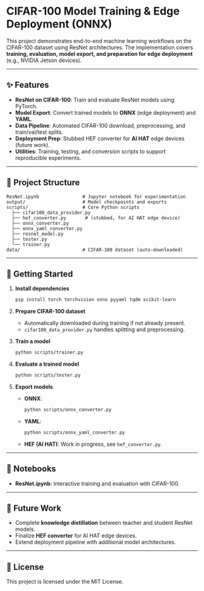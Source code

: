 # CIFAR-100 Model Training & Edge Deployment (ONNX)

This project demonstrates end-to-end machine learning workflows on the CIFAR-100 dataset using ResNet architectures. The implementation covers **training, evaluation, model export, and preparation for edge deployment** (e.g., NVIDIA Jetson devices).  

---

## ✨ Features
- **ResNet on CIFAR-100**: Train and evaluate ResNet models using PyTorch.  
- **Model Export**: Convert trained models to **ONNX** (edge deployment) and **YAML**.  
- **Data Pipeline**: Automated CIFAR-100 download, preprocessing, and train/val/test splits.  
- **Deployment Prep**: Stubbed HEF converter for **AI HAT** edge devices (future work).  
- **Utilities**: Training, testing, and conversion scripts to support reproducible experiments.  

---

## 📂 Project Structure
```
ResNet.ipynb                # Jupyter notebook for experimentation
output/                     # Model checkpoints and exports
scripts/                    # Core Python scripts
  ├── cifar100_data_provider.py
  ├── hef_converter.py       # (stubbed, for AI HAT edge device)
  ├── onnx_converter.py
  ├── onnx_yaml_converter.py
  ├── resnet_model.py
  ├── tester.py
  └── trainer.py
data/                       # CIFAR-100 dataset (auto-downloaded)
```

---

## 🚀 Getting Started
1. **Install dependencies**
   ```bash
   pip install torch torchvision onnx pyyaml tqdm scikit-learn
   ```
2. **Prepare CIFAR-100 dataset**  
   - Automatically downloaded during training if not already present.  
   - `cifar100_data_provider.py` handles splitting and preprocessing.  

3. **Train a model**
   ```bash
   python scripts/trainer.py
   ```

4. **Evaluate a trained model**
   ```bash
   python scripts/tester.py
   ```

5. **Export models**
   - **ONNX**:  
     ```bash
     python scripts/onnx_converter.py
     ```
   - **YAML**:  
     ```bash
     python scripts/onnx_yaml_converter.py
     ```
   - **HEF (AI HAT)**: Work in progress, see `hef_converter.py`.

---

## 📒 Notebooks
- **ResNet.ipynb**: Interactive training and evaluation with CIFAR-100.

---

## 🔮 Future Work
- Complete **knowledge distillation** between teacher and student ResNet models.  
- Finalize **HEF converter** for AI HAT edge devices.  
- Extend deployment pipeline with additional model architectures.  

---

## 📄 License
This project is licensed under the MIT License.  
